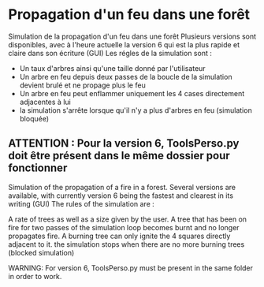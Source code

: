# Propagation d'un feu dans une forêt
Simulation de la propagation d'un feu dans une forêt 
Plusieurs versions sont disponibles, avec à l'heure actuelle la version 6 qui est la plus rapide et claire dans son écriture (GUI)
Les régles de la simulation sont :
  - Un taux d'arbres ainsi qu'une taille donné par l'utilisateur
  - Un arbre en feu depuis deux passes de la boucle de la simulation devient brulé et ne propage plus le feu
  - Un arbre en feu peut enflammer uniquement les 4 cases directement adjacentes à lui
  - la simulation s'arrête lorsque qu'il n'y a plus d'arbres en feu (simulation bloquée)
 
 ATTENTION : Pour la version 6, ToolsPerso.py doit être présent dans le même dossier pour fonctionner
-----------------------------------------------------------------------------------------------------------
Simulation of the propagation of a fire in a forest. Several versions are available, with currently version 6 being the fastest and clearest in its writing (GUI) The rules of the simulation are :

A rate of trees as well as a size given by the user.
A tree that has been on fire for two passes of the simulation loop becomes burnt and no longer propagates fire.
A burning tree can only ignite the 4 squares directly adjacent to it.
the simulation stops when there are no more burning trees (blocked simulation)

WARNING: For version 6, ToolsPerso.py must be present in the same folder in order to work.
